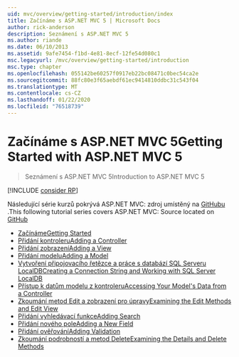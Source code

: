 ```yaml
---
uid: mvc/overview/getting-started/introduction/index
title: Začínáme s ASP.NET MVC 5 | Microsoft Docs
author: rick-anderson
description: Seznámení s ASP.NET MVC 5
ms.author: riande
ms.date: 06/10/2013
ms.assetid: 9afe7454-f1bd-4e81-8ecf-12fe54d080c1
msc.legacyurl: /mvc/overview/getting-started/introduction
msc.type: chapter
ms.openlocfilehash: 055142be60257f0917eb22bc08471c0bec54ca2e
ms.sourcegitcommit: 88fc80e3f65aebdf61ec9414810ddbc31c543f04
ms.translationtype: MT
ms.contentlocale: cs-CZ
ms.lasthandoff: 01/22/2020
ms.locfileid: "76518739"
---
```

# <a name="getting-started-with-aspnet-mvc-5"></a><span data-ttu-id="88649-103">Začínáme s ASP.NET MVC 5</span><span class="sxs-lookup"><span data-stu-id="88649-103">Getting Started with ASP.NET MVC 5</span></span>

> <span data-ttu-id="88649-104">Seznámení s ASP.NET MVC 5</span><span class="sxs-lookup"><span data-stu-id="88649-104">Introduction to ASP.NET MVC 5</span></span>

[!INCLUDE [consider RP](../../../../includes/razor.md)]

<span data-ttu-id="88649-105">Následující série kurzů pokrývá ASP.NET MVC: zdroj umístěný na [GitHubu](https://github.com/aspnet/AspNetDocs/tree/master/aspnet/mvc/overview/getting-started/introduction/sample/MvcMovie/MvcMovie) .</span><span class="sxs-lookup"><span data-stu-id="88649-105">This following tutorial series covers ASP.NET MVC: Source located on [GitHub](https://github.com/aspnet/AspNetDocs/tree/master/aspnet/mvc/overview/getting-started/introduction/sample/MvcMovie/MvcMovie)</span></span>

- [<span data-ttu-id="88649-106">Začínáme</span><span class="sxs-lookup"><span data-stu-id="88649-106">Getting Started</span></span>](getting-started.md)
- [<span data-ttu-id="88649-107">Přidání kontroleru</span><span class="sxs-lookup"><span data-stu-id="88649-107">Adding a Controller</span></span>](adding-a-controller.md)
- [<span data-ttu-id="88649-108">Přidání zobrazení</span><span class="sxs-lookup"><span data-stu-id="88649-108">Adding a View</span></span>](adding-a-view.md)
- [<span data-ttu-id="88649-109">Přidání modelu</span><span class="sxs-lookup"><span data-stu-id="88649-109">Adding a Model</span></span>](adding-a-model.md)
- [<span data-ttu-id="88649-110">Vytvoření připojovacího řetězce a práce s databází SQL Serveru LocalDB</span><span class="sxs-lookup"><span data-stu-id="88649-110">Creating a Connection String and Working with SQL Server LocalDB</span></span>](creating-a-connection-string.md)
- [<span data-ttu-id="88649-111">Přístup k datům modelu z kontroleru</span><span class="sxs-lookup"><span data-stu-id="88649-111">Accessing Your Model's Data from a Controller</span></span>](accessing-your-models-data-from-a-controller.md)
- [<span data-ttu-id="88649-112">Zkoumání metod Edit a zobrazení pro úpravy</span><span class="sxs-lookup"><span data-stu-id="88649-112">Examining the Edit Methods and Edit View</span></span>](examining-the-edit-methods-and-edit-view.md)
- [<span data-ttu-id="88649-113">Přidání vyhledávací funkce</span><span class="sxs-lookup"><span data-stu-id="88649-113">Adding Search</span></span>](adding-search.md)
- [<span data-ttu-id="88649-114">Přidání nového pole</span><span class="sxs-lookup"><span data-stu-id="88649-114">Adding a New Field</span></span>](adding-a-new-field.md)
- [<span data-ttu-id="88649-115">Přidání ověřování</span><span class="sxs-lookup"><span data-stu-id="88649-115">Adding Validation</span></span>](adding-validation.md)
- [<span data-ttu-id="88649-116">Zkoumání podrobností a metod Delete</span><span class="sxs-lookup"><span data-stu-id="88649-116">Examining the Details and Delete Methods</span></span>](examining-the-details-and-delete-methods.md)
